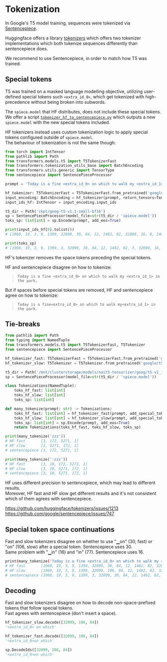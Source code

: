 # Tokenization

In Google's T5 model training, sequences were tokenized via [Sentencepiece](https://github.com/google/sentencepiece).

Huggingface offers a library [tokenizers](https://github.com/huggingface/tokenizers) which offers two tokenizer implementations which both tokenize sequences differently than sentencepiece does.

We recommend to use Sentencepiece, in order to match how T5 was trained.

## Special tokens

T5 was trained on a masked language modelling objective, utilizing user-defined special tokens such `<extra_id_0>`, which get tokenized with high-precedence without being broken into subwords.

The `spiece.model` that HF distributes, does not include these special tokens.  
We offer a script [`tokenizer_hf_to_sentencepiece.py`](../nai_t5/scripts/tokenizer_hf_to_sentencepiece.py) which outputs a new `spiece.model` with the new special tokens included.

HF tokenizers instead uses custom tokenization logic to apply special tokens configured outside of `spiece.model`.  
The behaviour of tokenization is not the same though:

```python
from torch import IntTensor
from pathlib import Path
from transformers.models.t5 import T5TokenizerFast
from transformers.tokenization_utils_base import BatchEncoding
from transformers.utils.generic import TensorType
from sentencepiece import SentencePieceProcessor

prompt = 'Today is a fine <extra_id_0> on which to walk my <extra_id_1> in the park.'

hf_tokenizer: T5TokenizerFast = T5TokenizerFast.from_pretrained('google/t5-v1_1-small', legacy=False)
input_encoding: BatchEncoding = hf_tokenizer(prompt, return_tensors=TensorType.PYTORCH, add_special_tokens=True)
input_ids_hf: IntTensor = input_encoding.input_ids

t5_dir = Path('ckpt/goog-t5-v1.1-small-bf16')
sp = SentencePieceProcessor(model_file=str(t5_dir / 'spiece.model'))
toks_sp: list[int] = sp.Encode(prompt, add_eos=True)

print(input_ids_hf[0].tolist())
# [1960, 19, 3, 9, 1399, 32099, 30, 84, 12, 1482, 82, 32098, 16, 8, 2447, 5, 1]

print(toks_sp)
# [1960, 19, 3, 9, 1399, 3, 32099, 30, 84, 12, 1482, 82, 3, 32098, 16, 8, 2447, 5, 1]
```

HF's tokenizer removes the space tokens preceding the special tokens.

HF and sentencepiece disagree on how to tokenize:

> `Today is a fine <extra_id_0> on which to walk my <extra_id_1> in the park.`

But if spaces before special tokens are removed, HF and sentencepiece agree on how to tokenize:

> `Today is a fine<extra_id_0> on which to walk my<extra_id_1> in the park.`

## Tie-breaks

```python
from pathlib import Path
from typing import NamedTuple
from transformers.models.t5 import T5TokenizerFast, T5Tokenizer
from sentencepiece import SentencePieceProcessor

hf_tokenizer_fast: T5TokenizerFast = T5TokenizerFast.from_pretrained('google/t5-v1_1-small', legacy=False)
hf_tokenizer_slow: T5Tokenizer = T5Tokenizer.from_pretrained('google/t5-v1_1-small', legacy=False)

t5_dir = Path('/mnt/clusterstorage/models/nait5-tensorizer/goog/t5-v1_1-small-bf16')
sp = SentencePieceProcessor(model_file=str(t5_dir / 'spiece.model'))

class Tokenizations(NamedTuple):
    toks_hf_fast: list[int]
    toks_hf_slow: list[int]
    toks_sp: list[int]

def many_tokenize(prompt: str) -> Tokenizations:
    toks_hf_fast: list[int] = hf_tokenizer_fast(prompt, add_special_tokens=True).input_ids
    toks_hf_slow: list[int] = hf_tokenizer_slow(prompt, add_special_tokens=True).input_ids
    toks_sp: list[int] = sp.Encode(prompt, add_eos=True)
    return Tokenizations(toks_hf_fast, toks_hf_slow, toks_sp)

print(many_tokenize('zzz'))
# HF fast       [3, 172, 5271, 1]
# HF slow       [3, 5271, 172, 1]
# sentencepiece [3, 172, 5271, 1]

print(many_tokenize(':zzz'))
# HF fast       [3, 10, 172, 5271, 1]
# HF slow       [3, 10, 5271, 172, 1]
# sentencepiece [3, 10, 5271, 172, 1]
```

HF uses different precision to sentencepiece, which may lead to different results.  
Moreover, HF fast and HF slow get different results and it's not consistent which of them agrees with sentencepiece.

https://github.com/huggingface/tokenizers/issues/1213  
https://github.com/google/sentencepiece/issues/747

## Special token space continuations

Fast and slow tokenizers disagree on whether to use "▁on" (30, fast) or "on" (106, slow) after a special token. Sentencepiece uses 30.  
Same problem with "▁in" (16) and "in" (77). Sentencepiece uses 16.

```bash
print(many_tokenize('Today is a fine <extra_id_0> on which to walk my <extra_id_1> in the park.'))
# HF fast       [1960, 19, 3, 9, 1399, 32099, 30, 84, 12, 1482, 82, 32098, 16, 8, 2447, 5, 1]
# HF slow       [1960, 19, 3, 9, 1399, 32099, 106, 84, 12, 1482, 82, 32098, 77, 8, 2447, 5, 1]
# sentencepiece [1960, 19, 3, 9, 1399, 3, 32099, 30, 84, 12, 1482, 82, 3, 32098, 16, 8, 2447, 5, 1]
```

## Decoding

Fast and slow tokenizers disagree on how to decode non-space-prefixed tokens that follow special tokens.  
Fast agrees with sentencepiece (don't insert a space).

```python
hf_tokenizer_slow.decode([32099, 106, 84])
'<extra_id_0> on which'

hf_tokenizer_fast.decode([32099, 106, 84])
'<extra_id_0>on which'

sp.DecodeIds([32099, 106, 84])
'<extra_id_0>on which'
```